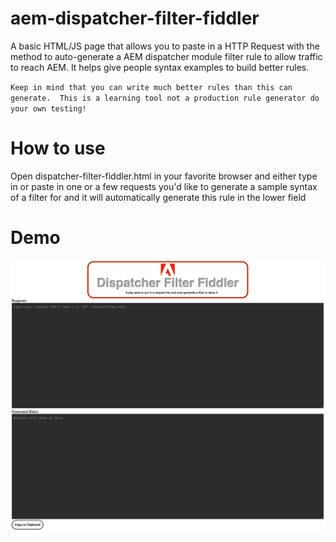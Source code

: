 # aem-dispatcher-filter-fiddler

A basic HTML/JS page that allows you to paste in a HTTP Request with the method to auto-generate a AEM dispatcher module filter rule to allow traffic to reach AEM.  It helps give people syntax examples to build better rules.

`Keep in mind that you can write much better rules than this can generate.  This is a learning tool not a production rule generator do your own testing!`

# How to use

Open dispatcher-filter-fiddler.html in your favorite browser and either type in or paste in one or a few requests you'd like to generate a sample syntax of a filter for and it will automatically generate this rule in the lower field

# Demo

![Demo GIF](https://raw.githubusercontent.com/calebpryor/aem-dispatcher-filter-fiddler/main/dispatcher-filter-fiddler.gif)
